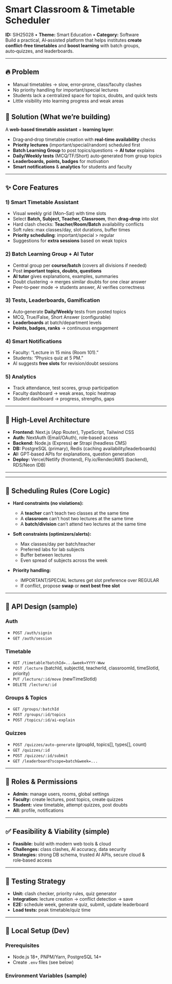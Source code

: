# Smart Classroom & Timetable Scheduler

**ID:** SIH25028 • **Theme:** Smart Education • **Category:** Software  
Build a practical, AI‑assisted platform that helps institutes **create conflict‑free timetables** and **boost learning** with batch groups, auto‑quizzes, and leaderboards.

---

## 🔥 Problem
- Manual timetables → slow, error‑prone, class/faculty clashes
- No priority handling for important/special lectures
- Students lack a centralized space for topics, doubts, and quick tests
- Little visibility into learning progress and weak areas

## 🎯 Solution (What we’re building)
A **web-based timetable assistant** + **learning layer**:
- Drag‑and‑drop timetable creation with **real‑time availability** checks
- **Priority lectures** (important/special/random) scheduled first
- **Batch Learning Group** to post topics/questions → **AI tutor** explains
- **Daily/Weekly tests** (MCQ/TF/Short) auto‑generated from group topics
- **Leaderboards, points, badges** for motivation
- **Smart notifications** & **analytics** for students and faculty

---

## ✨ Core Features

### 1) Smart Timetable Assistant
- Visual weekly grid (Mon–Sat) with time slots
- Select **Batch, Subject, Teacher, Classroom**, then **drag‑drop** into slot
- Hard clash checks: **Teacher/Room/Batch** availability conflicts
- Soft rules: max classes/day, slot durations, buffer times
- **Priority scheduling**: important/special > regular
- Suggestions for **extra sessions** based on weak topics

### 2) Batch Learning Group + AI Tutor
- Central group per **course/batch** (covers all divisions if needed)
- Post **important topics, doubts, questions**
- **AI tutor** gives explanations, examples, summaries
- Doubt clustering → merges similar doubts for one clear answer
- Peer‑to‑peer mode → students answer, AI verifies correctness

### 3) Tests, Leaderboards, Gamification
- Auto‑generate **Daily/Weekly** tests from posted topics
- MCQ, True/False, Short Answer (configurable)
- **Leaderboards** at batch/department levels
- **Points, badges, ranks** → continuous engagement

### 4) Smart Notifications
- Faculty: “Lecture in 15 mins (Room 101).”
- Students: “Physics quiz at 5 PM.”
- AI suggests **free slots** for revision/doubt sessions

### 5) Analytics
- Track attendance, test scores, group participation
- Faculty dashboard → weak areas, topic heatmap
- Student dashboard → progress, strengths, gaps

---

## 🧱 High‑Level Architecture


- **Frontend:** Next.js (App Router), TypeScript, Tailwind CSS
- **Auth:** NextAuth (Email/OAuth), role‑based access
- **Backend:** Node.js (Express) **or** Strapi (headless CMS)
- **DB:** PostgreSQL (primary), Redis (caching availability/leaderboards)
- **AI:** GPT‑based APIs for explanations, question generation
- **Deploy:** Vercel/Netlify (frontend), Fly.io/Render/AWS (backend), RDS/Neon (DB)

---

---

## 🔁 Scheduling Rules (Core Logic)

- **Hard constraints (no violations):**
  - A **teacher** can’t teach two classes at the same time
  - A **classroom** can’t host two lectures at the same time
  - A **batch/division** can’t attend two lectures at the same time

- **Soft constraints (optimizers/alerts):**
  - Max classes/day per batch/teacher
  - Preferred labs for lab subjects
  - Buffer between lectures
  - Even spread of subjects across the week

- **Priority handling:**
  - IMPORTANT/SPECIAL lectures get slot preference over REGULAR
  - If conflict, propose **swap** or **next best free slot**

---

## 🔗 API Design (sample)

### Auth
- `POST /auth/signin`
- `GET /auth/session`

### Timetable
- `GET /timetable?batchId=...&week=YYYY-Www`
- `POST /lecture` (batchId, subjectId, teacherId, classroomId, timeSlotId, priority)
- `PUT /lecture/:id/move` (newTimeSlotId)
- `DELETE /lecture/:id`

### Groups & Topics
- `GET /groups/:batchId`
- `POST /groups/:id/topics`
- `POST /topics/:id/ai-explain`

### Quizzes
- `POST /quizzes/auto-generate` (groupId, topics[], types[], count)
- `GET /quizzes/:id`
- `POST /quizzes/:id/submit`
- `GET /leaderboard?scope=batch&week=...`

---

## 🔐 Roles & Permissions
- **Admin:** manage users, rooms, global settings
- **Faculty:** create lectures, post topics, create quizzes
- **Student:** view timetable, attempt quizzes, post doubts
- **All:** profile, notifications

---

## ✅ Feasibility & Viability (simple)
- **Feasible:** build with modern web tools & cloud
- **Challenges:** class clashes, AI accuracy, data security
- **Strategies:** strong DB schema, trusted AI APIs, secure cloud & role‑based access

---

## 🧪 Testing Strategy
- **Unit:** clash checker, priority rules, quiz generator
- **Integration:** lecture creation → conflict detection → save
- **E2E:** schedule week, generate quiz, submit, update leaderboard
- **Load tests:** peak timetable/quiz time

---

## 🚀 Local Setup (Dev)

### Prerequisites
- Node.js 18+, PNPM/Yarn, PostgreSQL 14+
- Create `.env` files (see below)

### Environment Variables (sample)
